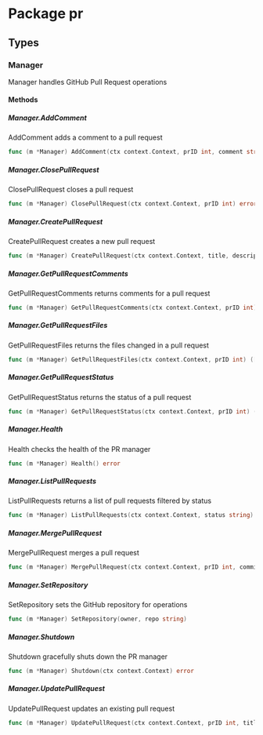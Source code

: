 # Package pr

## Types

### Manager

Manager handles GitHub Pull Request operations


#### Methods

##### Manager.AddComment

AddComment adds a comment to a pull request


```go
func (m *Manager) AddComment(ctx context.Context, prID int, comment string) error
```

##### Manager.ClosePullRequest

ClosePullRequest closes a pull request


```go
func (m *Manager) ClosePullRequest(ctx context.Context, prID int) error
```

##### Manager.CreatePullRequest

CreatePullRequest creates a new pull request


```go
func (m *Manager) CreatePullRequest(ctx context.Context, title, description, sourceBranch, targetBranch string) (*interfaces.PullRequestInfo, error)
```

##### Manager.GetPullRequestComments

GetPullRequestComments returns comments for a pull request


```go
func (m *Manager) GetPullRequestComments(ctx context.Context, prID int) ([]map[string]interface{}, error)
```

##### Manager.GetPullRequestFiles

GetPullRequestFiles returns the files changed in a pull request


```go
func (m *Manager) GetPullRequestFiles(ctx context.Context, prID int) ([]string, error)
```

##### Manager.GetPullRequestStatus

GetPullRequestStatus returns the status of a pull request


```go
func (m *Manager) GetPullRequestStatus(ctx context.Context, prID int) (*interfaces.PullRequestInfo, error)
```

##### Manager.Health

Health checks the health of the PR manager


```go
func (m *Manager) Health() error
```

##### Manager.ListPullRequests

ListPullRequests returns a list of pull requests filtered by status


```go
func (m *Manager) ListPullRequests(ctx context.Context, status string) ([]*interfaces.PullRequestInfo, error)
```

##### Manager.MergePullRequest

MergePullRequest merges a pull request


```go
func (m *Manager) MergePullRequest(ctx context.Context, prID int, commitMessage string, mergeMethod string) error
```

##### Manager.SetRepository

SetRepository sets the GitHub repository for operations


```go
func (m *Manager) SetRepository(owner, repo string)
```

##### Manager.Shutdown

Shutdown gracefully shuts down the PR manager


```go
func (m *Manager) Shutdown(ctx context.Context) error
```

##### Manager.UpdatePullRequest

UpdatePullRequest updates an existing pull request


```go
func (m *Manager) UpdatePullRequest(ctx context.Context, prID int, title, description string) (*interfaces.PullRequestInfo, error)
```

